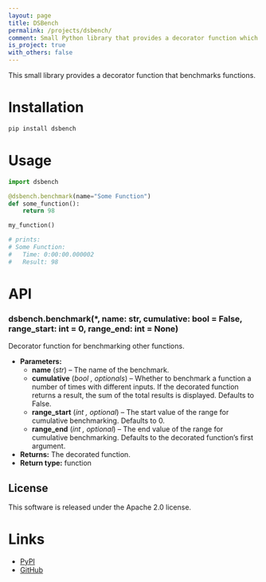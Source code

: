 ```yaml
---
layout: page
title: DSBench
permalink: /projects/dsbench/
comment: Small Python library that provides a decorator function which benchmarks functions.
is_project: true
with_others: false
---
```


This small library provides a decorator function that benchmarks functions.

# Installation

```bash
pip install dsbench
```

# Usage

```python
import dsbench

@dsbench.benchmark(name="Some Function")
def some_function():
    return 98

my_function()

# prints:
# Some Function:
#   Time: 0:00:00.000002
#   Result: 98
```

# API

### dsbench.benchmark(\*, name: str, cumulative: bool = False, range_start: int = 0, range_end: int = None)

Decorator function for benchmarking other functions.

* **Parameters:**
  * **name** (*str*) – The name of the benchmark.
  * **cumulative** (*bool* *,* *optionals*) – Whether to benchmark a function a number of times with different inputs. If the decorated function returns a result, the sum of the total results is displayed. Defaults to False.
  * **range_start** (*int* *,* *optional*) – The start value of the range for cumulative benchmarking. Defaults to 0.
  * **range_end** (*int* *,* *optional*) – The end value of the range for cumulative benchmarking. Defaults to the decorated function’s first argument.
* **Returns:**
  The decorated function.
* **Return type:**
  function

## License

This software is released under the Apache 2.0 license.

# Links

- [PyPI](https://pypi.org/project/dsbench/)
- [GitHub](https://github.com/DemonicSavage/dsbench)
